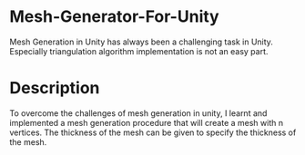 # Mesh-Generator-For-Unity
Mesh Generation in Unity has always been a challenging task in Unity. Especially triangulation algorithm implementation is not an easy part.

# Description
To overcome the challenges of mesh generation in unity, I learnt and implemented a mesh generation procedure that will create a mesh with n vertices. The thickness of the mesh can be given to specify the thickness of the mesh.


